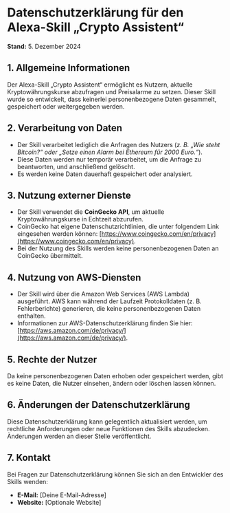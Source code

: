 # Datenschutzerklärung für den Alexa-Skill „Crypto Assistent“

**Stand:** 5. Dezember 2024

## 1. Allgemeine Informationen
Der Alexa-Skill „Crypto Assistent“ ermöglicht es Nutzern, aktuelle Kryptowährungskurse abzufragen und Preisalarme zu setzen. Dieser Skill wurde so entwickelt, dass keinerlei personenbezogene Daten gesammelt, gespeichert oder weitergegeben werden.

## 2. Verarbeitung von Daten
- Der Skill verarbeitet lediglich die Anfragen des Nutzers (*z. B. „Wie steht Bitcoin?“ oder „Setze einen Alarm bei Ethereum für 2000 Euro.“*).
- Diese Daten werden nur temporär verarbeitet, um die Anfrage zu beantworten, und anschließend gelöscht.
- Es werden keine Daten dauerhaft gespeichert oder analysiert.

## 3. Nutzung externer Dienste
- Der Skill verwendet die **CoinGecko API**, um aktuelle Kryptowährungskurse in Echtzeit abzurufen.
- CoinGecko hat eigene Datenschutzrichtlinien, die unter folgendem Link eingesehen werden können: [https://www.coingecko.com/en/privacy](https://www.coingecko.com/en/privacy).
- Bei der Nutzung des Skills werden keine personenbezogenen Daten an CoinGecko übermittelt.

## 4. Nutzung von AWS-Diensten
- Der Skill wird über die Amazon Web Services (AWS Lambda) ausgeführt. AWS kann während der Laufzeit Protokolldaten (z. B. Fehlerberichte) generieren, die keine personenbezogenen Daten enthalten.
- Informationen zur AWS-Datenschutzerklärung finden Sie hier: [https://aws.amazon.com/de/privacy/](https://aws.amazon.com/de/privacy/).

## 5. Rechte der Nutzer
Da keine personenbezogenen Daten erhoben oder gespeichert werden, gibt es keine Daten, die Nutzer einsehen, ändern oder löschen lassen können.

## 6. Änderungen der Datenschutzerklärung
Diese Datenschutzerklärung kann gelegentlich aktualisiert werden, um rechtliche Anforderungen oder neue Funktionen des Skills abzudecken. Änderungen werden an dieser Stelle veröffentlicht.

## 7. Kontakt
Bei Fragen zur Datenschutzerklärung können Sie sich an den Entwickler des Skills wenden:
- **E-Mail:** [Deine E-Mail-Adresse]
- **Website:** [Optionale Website]
